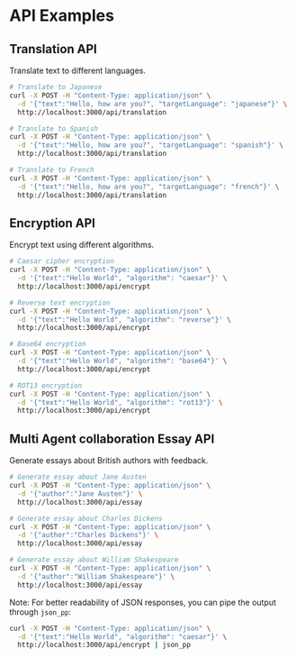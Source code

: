 # API Examples

## Translation API
Translate text to different languages.

```bash
# Translate to Japanese
curl -X POST -H "Content-Type: application/json" \
  -d '{"text":"Hello, how are you?", "targetLanguage": "japanese"}' \
  http://localhost:3000/api/translation

# Translate to Spanish
curl -X POST -H "Content-Type: application/json" \
  -d '{"text":"Hello, how are you?", "targetLanguage": "spanish"}' \
  http://localhost:3000/api/translation

# Translate to French
curl -X POST -H "Content-Type: application/json" \
  -d '{"text":"Hello, how are you?", "targetLanguage": "french"}' \
  http://localhost:3000/api/translation
```

## Encryption API
Encrypt text using different algorithms.

```bash
# Caesar cipher encryption
curl -X POST -H "Content-Type: application/json" \
  -d '{"text":"Hello World", "algorithm": "caesar"}' \
  http://localhost:3000/api/encrypt

# Reverse text encryption
curl -X POST -H "Content-Type: application/json" \
  -d '{"text":"Hello World", "algorithm": "reverse"}' \
  http://localhost:3000/api/encrypt

# Base64 encryption
curl -X POST -H "Content-Type: application/json" \
  -d '{"text":"Hello World", "algorithm": "base64"}' \
  http://localhost:3000/api/encrypt

# ROT13 encryption
curl -X POST -H "Content-Type: application/json" \
  -d '{"text":"Hello World", "algorithm": "rot13"}' \
  http://localhost:3000/api/encrypt
```

## Multi Agent collaboration Essay API
Generate essays about British authors with feedback.

```bash
# Generate essay about Jane Austen
curl -X POST -H "Content-Type: application/json" \
  -d '{"author":"Jane Austen"}' \
  http://localhost:3000/api/essay

# Generate essay about Charles Dickens
curl -X POST -H "Content-Type: application/json" \
  -d '{"author":"Charles Dickens"}' \
  http://localhost:3000/api/essay

# Generate essay about William Shakespeare
curl -X POST -H "Content-Type: application/json" \
  -d '{"author":"William Shakespeare"}' \
  http://localhost:3000/api/essay
```

Note: For better readability of JSON responses, you can pipe the output through `json_pp`:
```bash
curl -X POST -H "Content-Type: application/json" \
  -d '{"text":"Hello World", "algorithm": "caesar"}' \
  http://localhost:3000/api/encrypt | json_pp
``` 